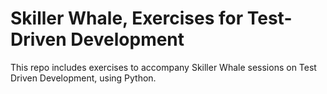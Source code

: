 # Skiller Whale, Exercises for Test-Driven Development

This repo includes exercises to accompany Skiller Whale sessions on Test Driven Development, using Python.
